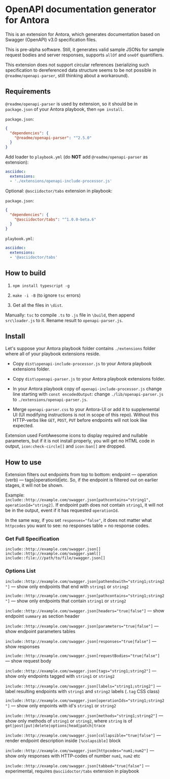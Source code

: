 # OpenAPI documentation generator for Antora

This is an extension for Antora, which generates documentation based on
Swagger (OpenAPI) v3.0 specification files.

This is pre-alpha software. Still, it generates valid sample JSONs for
sample request bodies and server responses, supports `allOf` and `oneOf`
quantifiers.

This extension does not support circular references (serializing such
specification to dereferenced data structure seems to be not possible in
`@readme/openapi-parser`, still thinking about a workaround).

## Requirements

`@readme/openapi-parser` is used by extension, so it should be in
`package.json` of your Antora playbook, then `npm install`.

`package.json`:
```json
{
  "dependencies": {
    "@readme/openapi-parser": "^2.5.0"
  }
}
```

Add loader to `playbook.yml` (do **NOT** add `@readme/openapi-parser` as extension):
```yaml
asciidoc:
  extensions:
  - './extensions/openapi-include-processor.js'
```

Optional: `@asciidoctor/tabs` extension in playbook:

`package.json`:
```json
{
  "dependencies": {
    "@asciidoctor/tabs": "^1.0.0-beta.6"
  }
}
```

`playbook.yml`:
```yaml
asciidoc:
  extensions:
  - '@asciidoctor/tabs'
```

## How to build

1. `npm install typescript -g`

2. `make -i -B` (to ignore `tsc` errors)

3. Get all the files in `\dist`.

Manually: `tsc` to compile `.ts` to `.js` file in `\build`, then append
`src\loader.js` to it. Rename result to `openapi-parser.js`.

## Install

Let's suppose your Antora playbook folder contains `./extensions` folder
where all of your playbook extensions reside.

* Copy `dist\openapi-include-processor.js` to your Antora playbook extensions folder.

* Copy `dist\openapi-parser.js` to your Antora playbook extensions folder.

* In your Antora playbook copy of `openapi-include-processor.js` change line
  starting with `const encodedOutput`: change `./lib/openapi-parser.js` to
  `./extensions/openapi-parser.js`.

* Merge `openapi-parser.css` to your Antora-UI or add it to supplemental UI
  (UI modifying instructions is not in scope of this repo). Without this
  HTTP-verbs like `GET`, `POST`, `PUT` before endpoints will not look like expected.

Extension used FontAwesome icons to display required and nullable parameters,
but if it is not install properly, you will get no HTML code in output,
`icon:check-circle[]` and `icon:ban[]` are dropped.

## How to use

Extension filters out endpoints from top to bottom: endpoint — operation
(verb) — tags|operationId|etc. So, if the endpoint is filtered out on earlier stages,
it will not be shown.

Example: `include::http://example.com/swagger.json[pathcontains="string1", operationId="string2]`.
If endpoint path does not contain `string1`, it will not be in the
output, event if it has requested `operationId`.

In the same way, if you set `responses="false"`, it does not matter what
`httpcodes` you want to see: no responses table = no response codes.

### Get Full Specification

`include::http://example.com/swagger.json[]`
`include::http://example.com/swagger.yaml[]`
`include::file:///path/to/file/swagger.json[]`

### Options List

`include::http://example.com/swagger.json[pathendswith="string1;string2"]` — show only endpoints that end with `string1` or `string2`

`include::http://example.com/swagger.json[pathcontains="string1;string2"]` — show only endpoints that contain `string1` or `string2`

`include::http://example.com/swagger.json[headers="true|false"]` — show endpoint `summary` as section header

`include::http://example.com/swagger.json[parameters="true|false"]` — show endpoint parameters tables

`include::http://example.com/swagger.json[responses="true|false"]` — show responses

`include::http://example.com/swagger.json[requestBodies="true|false"]` — show request body

`include::http://example.com/swagger.json[tags="string1;string2"]` — show only endpoints tagged with `string1` or `string2`

`include::http://example.com/swagger.json[labels="string1;string2"]` — label resulting endpoints with `string1` and `string2` labels (`.tag` CSS class)

`include::http://example.com/swagger.json[operationIds="string1;string2"]` — show only enpoints with id's `string1` or `string2`

`include::http://example.com/swagger.json[methods="string1;string2"]` — show only methods of `string1` or `string2`, where `string` is of `get|post|put|delete|options|head|patch|trace`

`include::http://example.com/swagger.json[collapsible="true|false"]` — render endpoint description inside `[%colapsible]` block

`include::http://example.com/swagger.json[httpcodes="num1;num2"]` — show only responses with HTTP-codes of number `num1`, `num2` etc

`include::http://example.com/swagger.json[tabbed="true|false"]` — experimental, requires `@asciidoctor/tabs` extension in playbook

